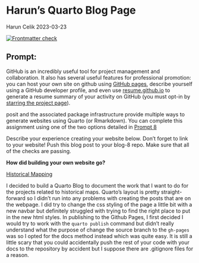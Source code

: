 Harun’s Quarto Blog Page
================
Harun Celik
2023-03-23

<!-- README.md is generated from README.Rmd. Please edit that file -->
<!-- badges: start -->

[![Frontmatter
check](../../actions/workflows/check-yaml.yaml/badge.svg)](../../actions/workflows/check-yaml.yaml)
<!-- badges: end -->

## Prompt:

GitHub is an incredibly useful tool for project management and
collaboration. It also has several useful features for professional
promotion: you can host your own site on github using [GitHub
pages](https://pages.github.com/), describe yourself using a GitHub
developer profile, and even use
[resume.github.io](http://resume.github.io/) to generate a resume
summary of your activity on GitHub (you must opt-in by [starring the
project page](https://github.com/resume/resume.github.com)).

posit and the associated package infrastructure provide multiple ways to
generate websites using Quarto (or Rmarkdown). You can complete this
assignment using one of the two options detailed in [Prompt
8](https://stat585-at-isu.github.io/blog-2023/Prompts/Blog-8/Prompt.html)

Describe your experience creating your website below. Don’t forget to
link to your website! Push this blog post to your blog-8 repo. Make sure
that all of the checks are passing.

**How did building your own website go?**

[Historical Mapping](https://haruncelikotto.github.io/)

I decided to build a Quarto Blog to document the work that I want to do
for the projects related to historical maps. Quarto’s layout is pretty
straight-forward so I didn’t run into any problems with creating the
posts that are on the webpage. I did try to change the css styling of
the page a little bit with a new navbar but definitely struggled with
trying to find the right place to put in the new html styles. In
publishing to the Github Pages, I first decided I would try to work with
the `quarto publish` command but didn’t really understand what the
purpose of change the source branch to the `gh-pages` was so I opted for
the docs method instead which was quite easy. It is still a little scary
that you could accidentally push the rest of your code with your docs to
the repository by accident but I suppose there are .gitignore files for
a reason.
